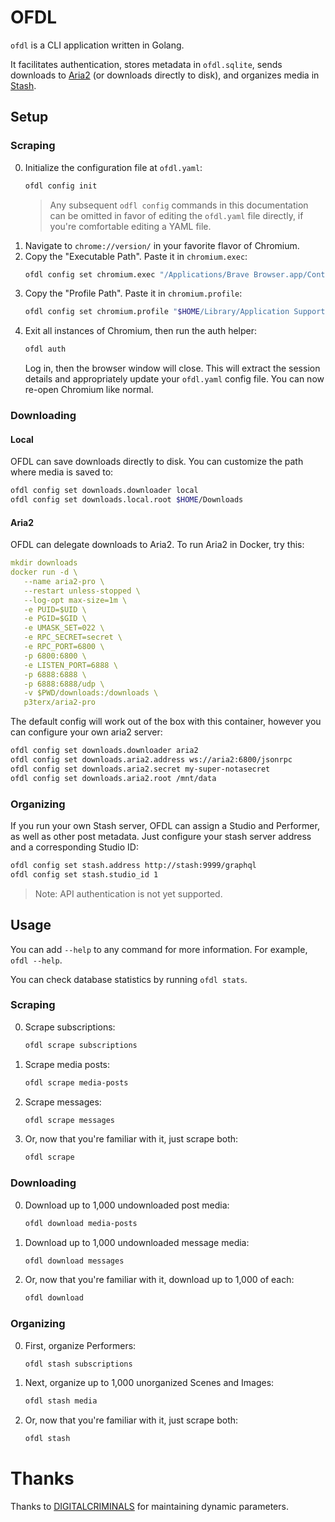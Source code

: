 # OFDL

`ofdl` is a CLI application written in Golang.

It facilitates authentication, stores metadata in `ofdl.sqlite`, sends downloads
to [Aria2](https://aria2.github.io/) (or downloads directly to disk), and
organizes media in [Stash](https://stashapp.cc/).

## Setup

### Scraping

0. Initialize the configuration file at `ofdl.yaml`:
   ```bash
   ofdl config init
   ```
   > Any subsequent `odfl config` commands in this documentation can be omitted
   > in favor of editing the `ofdl.yaml` file directly, if you're comfortable
   > editing a YAML file.
0. Navigate to `chrome://version/` in your favorite flavor of Chromium.
0. Copy the "Executable Path". Paste it in `chromium.exec`:
   ```bash
   ofdl config set chromium.exec "/Applications/Brave Browser.app/Contents/MacOS/Brave Browser"
   ```
0. Copy the "Profile Path". Paste it in `chromium.profile`:
   ```bash
   ofdl config set chromium.profile "$HOME/Library/Application Support/BraveSoftware/Brave-Browser/Default"
   ```
0. Exit all instances of Chromium, then run the auth helper:
   ```bash
   ofdl auth
   ```
   Log in, then the browser window will close. This will extract the session
   details and appropriately update your `ofdl.yaml` config file. You can now
   re-open Chromium like normal.

### Downloading

#### Local

OFDL can save downloads directly to disk. You can customize the path where media
is saved to:

```bash
ofdl config set downloads.downloader local
ofdl config set downloads.local.root $HOME/Downloads
```

#### Aria2

OFDL can delegate downloads to Aria2. To run Aria2 in Docker, try this:

```yaml
mkdir downloads
docker run -d \
   --name aria2-pro \
   --restart unless-stopped \
   --log-opt max-size=1m \
   -e PUID=$UID \
   -e PGID=$GID \
   -e UMASK_SET=022 \
   -e RPC_SECRET=secret \
   -e RPC_PORT=6800 \
   -p 6800:6800 \
   -e LISTEN_PORT=6888 \
   -p 6888:6888 \
   -p 6888:6888/udp \
   -v $PWD/downloads:/downloads \
   p3terx/aria2-pro
```

The default config will work out of the box with this container, however you
can configure your own aria2 server:

```bash
ofdl config set downloads.downloader aria2
ofdl config set downloads.aria2.address ws://aria2:6800/jsonrpc
ofdl config set downloads.aria2.secret my-super-notasecret
ofdl config set downloads.aria2.root /mnt/data
```

### Organizing

If you run your own Stash server, OFDL can assign a Studio and Performer, as well as other post metadata. Just configure your stash server address and a corresponding Studio ID:

```bash
ofdl config set stash.address http://stash:9999/graphql
ofdl config set stash.studio_id 1
```

> Note: API authentication is not yet supported.

## Usage

You can add `--help` to any command for more information. For example,
`ofdl --help`.

You can check database statistics by running `ofdl stats`.

### Scraping

0. Scrape subscriptions:
   ```bash
   ofdl scrape subscriptions
   ```
0. Scrape media posts:
   ```bash
   ofdl scrape media-posts
   ```
0. Scrape messages:
   ```bash
   ofdl scrape messages
   ```
0. Or, now that you're familiar with it, just scrape both:
   ```bash
   ofdl scrape
   ```

### Downloading

0. Download up to 1,000 undownloaded post media:
   ```bash
   ofdl download media-posts
   ```
0. Download up to 1,000 undownloaded message media:
   ```bash
   ofdl download messages
   ```
0. Or, now that you're familiar with it, download up to 1,000 of each:
   ```bash
   ofdl download
   ```

### Organizing

0. First, organize Performers:
   ```bash
   ofdl stash subscriptions
   ```
0. Next, organize up to 1,000 unorganized Scenes and Images:
   ```bash
   ofdl stash media
   ```
0. Or, now that you're familiar with it, just scrape both:
   ```bash
   ofdl stash
   ```

# Thanks

Thanks to [DIGITALCRIMINALS](https://github.com/DIGITALCRIMINALS) for maintaining dynamic parameters.
